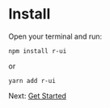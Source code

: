 # Install

Open your terminal and run:

```
npm install r-ui
```

or

```
yarn add r-ui
```

Next: [Get Started](#/doc/get-started)

